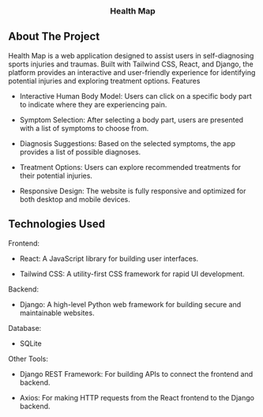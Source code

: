 <h3 align="center">Health Map</h3>


## About The Project

Health Map is a web application designed to assist users in self-diagnosing sports injuries and traumas. Built with Tailwind CSS, React, and Django, the platform provides an interactive and user-friendly experience for identifying potential injuries and exploring treatment options.
Features

* Interactive Human Body Model: Users can click on a specific body part to indicate where they are experiencing pain.

* Symptom Selection: After selecting a body part, users are presented with a list of symptoms to choose from.

* Diagnosis Suggestions: Based on the selected symptoms, the app provides a list of possible diagnoses.

* Treatment Options: Users can explore recommended treatments for their potential injuries.

* Responsive Design: The website is fully responsive and optimized for both desktop and mobile devices.


## Technologies Used

Frontend:

* React: A JavaScript library for building user interfaces.

* Tailwind CSS: A utility-first CSS framework for rapid UI development.

Backend:

* Django: A high-level Python web framework for building secure and maintainable websites.

Database:

* SQLite

Other Tools:

* Django REST Framework: For building APIs to connect the frontend and backend.

* Axios: For making HTTP requests from the React frontend to the Django backend.

